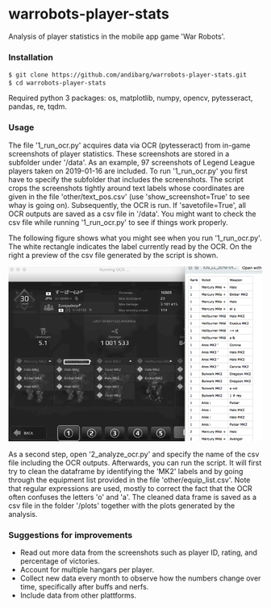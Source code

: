 # warrobots-player-stats
Analysis of player statistics in the mobile app game 'War Robots'. 


### Installation
```
$ git clone https://github.com/andibarg/warrobots-player-stats.git
$ cd warrobots-player-stats
```
Required python 3 packages: os, matplotlib, numpy, opencv, pytesseract, pandas, re, tqdm.

### Usage

The file '1_run_ocr.py' acquires data via OCR (pytesseract) from in-game screenshots of player statistics. These screenshots are stored in a subfolder under '/data'. As an example, 97 screenshots of Legend League players taken on 2019-01-16 are included. To run '1_run_ocr.py' you first have to specify the subfolder that includes the screenshots. The script crops the screenshots tightly around text labels whose coordinates are given in the file 'other/text_pos.csv' (use 'show_screenshot=True' to see whay is going on). Subsequently, the OCR is run. If 'savetofile=True', all OCR outputs are saved as a csv file in '/data'. You might want to check the csv file while running '1_run_ocr.py' to see if things work properly.

The following figure shows what you might see when you run '1_run_ocr.py'. The white rectangle indicates the label currently read by the OCR. On the right a preview of the csv file generated by the script is shown.

![Screenshot](other/ocr_running_example.png)

As a second step, open '2_analyze_ocr.py' and specify the name of the csv file including the OCR outputs. Afterwards, you can run the script. It will first try to clean the dataframe by identifying the 'MK2' labels and by going through the equipment list provided in the file 'other/equip_list.csv'. Note that regular expressions are used, mostly to correct the fact that the OCR often confuses the letters 'o' and 'a'. The cleaned data frame is saved as a csv file in the folder '/plots' together with the plots generated by the analysis.

### Suggestions for improvements

- Read out more data from the screenshots such as player ID, rating, and percentage of victories.
- Account for multiple hangars per player.
- Collect new data every month to observe how the numbers change over time, specifically after buffs and nerfs.
- Include data from other plattforms.
